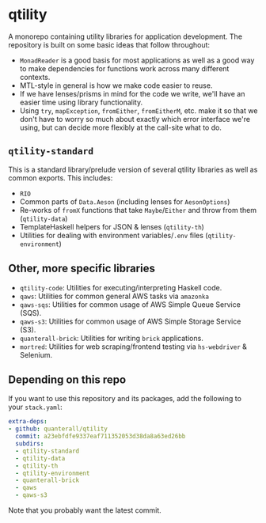 # qtility

A monorepo containing utility libraries for application development. The repository is built on some
basic ideas that follow throughout:

- `MonadReader` is a good basis for most applications as well as a good way to make dependencies for
  functions work across many different contexts.
- MTL-style in general is how we make code easier to reuse.
- If we have lenses/prisms in mind for the code we write, we'll have an easier time using library
  functionality.
- Using `try`, `mapException`, `fromEither`, `fromEitherM`, etc. make it so that we don't have to
  worry so much about exactly which error interface we're using, but can decide more flexibly at the
  call-site what to do.

## `qtility-standard`

This is a standard library/prelude version of several qtility libraries as well as common exports.
This includes:

- `RIO`
- Common parts of `Data.Aeson` (including lenses for `AesonOptions`)
- Re-works of `fromX` functions that take `Maybe`/`Either` and throw from them (`qtility-data`)
- TemplateHaskell helpers for JSON & lenses (`qtility-th`)
- Utilities for dealing with environment variables/`.env` files (`qtility-environment`)

## Other, more specific libraries

- `qtility-code`: Utilities for executing/interpreting Haskell code.
- `qaws`: Utilities for common general AWS tasks via `amazonka`
- `qaws-sqs`: Utilities for common usage of AWS Simple Queue Service (SQS).
- `qaws-s3`: Utilities for common usage of AWS Simple Storage Service (S3).
- `quanterall-brick`: Utilities for writing `brick` applications.
- `mortred`: Utilities for web scraping/frontend testing via `hs-webdriver` & Selenium.

## Depending on this repo

If you want to use this repository and its packages, add the following to your `stack.yaml`:

```yaml
extra-deps:
- github: quanterall/qtility
  commit: a23ebfdfe9337eaf711352053d38da8a63ed26bb
  subdirs:
  - qtility-standard
  - qtility-data
  - qtility-th
  - qtility-environment
  - quanterall-brick
  - qaws
  - qaws-s3
```

Note that you probably want the latest commit.
